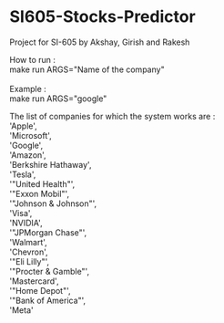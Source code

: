 # SI605-Stocks-Predictor
 Project for SI-605 by Akshay, Girish and Rakesh

How to run :<br/>
make run ARGS="Name of the company"<br/>
<br/>
Example :<br/>
make run ARGS="google"<br/>

The list of companies for which the system works are :<br/>
             'Apple', <br/>
             'Microsoft', <br/>
             'Google', <br/>
             'Amazon',<br/>
             'Berkshire Hathaway', <br/>
             'Tesla',<br/>
             '\"United Health\"',<br/>
             '"Exxon Mobil"',<br/>
             '\"Johnson & Johnson\"',<br/>
             'Visa',<br/>
             'NVIDIA',<br/>
             '\"JPMorgan Chase\"', <br/>
             'Walmart',<br/>
             'Chevron',<br/>
             '\"Eli Lilly\"',<br/>
             '\"Procter & Gamble\"', <br/>
             'Mastercard', <br/>
             '\"Home Depot\"', <br/>
             '\"Bank of America\"', <br/>
             'Meta' <br/>
             <br/>

